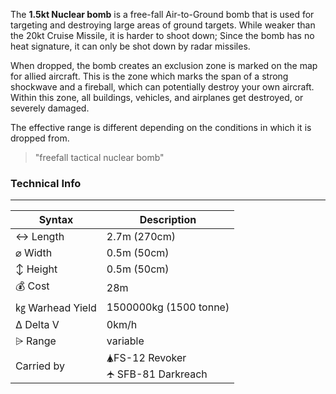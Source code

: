 The **1.5kt Nuclear bomb** is a free-fall Air-to-Ground bomb that is used for targeting and destroying large areas of ground targets. While weaker than the 20kt Cruise Missile, it is harder to shoot down; Since the bomb has no heat signature, it can only be shot down by radar missiles.

When dropped, the bomb creates an exclusion zone is marked on the map for allied aircraft. This is the zone which marks the span of a strong shockwave and a fireball, which can potentially destroy your own aircraft. Within this zone, all buildings, vehicles, and airplanes get destroyed, or severely damaged. 

The effective range is different depending on the conditions in which it is dropped from.



> "freefall tactical nuclear bomb"



### Technical Info
---

| Syntax       | Description |
| -----------  | ----------- |
| ↔ Length       | 2.7m (270cm)       |
| ⌀ Width        | 0.5m (50cm)       |
| ↕ Height       | 0.5m (50cm)       |
| 💰 Cost         | 28m        |
| ㎏ Warhead Yield| 1500000kg (1500 tonne)        |
| Δ Delta V      | 0km/h       |
| ⩥ Range        | variable       |
| Carried by        | 🛦FS-12 Revoker<br>🛧 SFB-81 Darkreach       |



